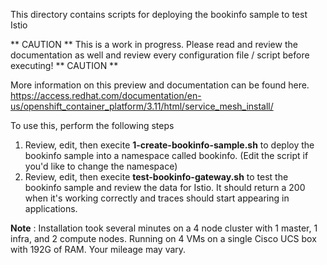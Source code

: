 This directory contains scripts for deploying the bookinfo sample to test Istio

** CAUTION ** This is a work in progress. Please read and review the documentation as well and review every configuration file / script before executing! ** CAUTION **

More information on this preview and documentation can be found here.
https://access.redhat.com/documentation/en-us/openshift_container_platform/3.11/html/service_mesh_install/

To use this, perform the following steps

1. Review, edit, then execite __1-create-bookinfo-sample.sh__ to deploy the bookinfo sample into a namespace called bookinfo. (Edit the script if you'd like to change the namespace)
2. Review, edit, then execite __test-bookinfo-gateway.sh__ to test the bookinfo sample and review the data for Istio. It should return a 200 when it's working correctly and traces should start appearing in applications.

**Note** : Installation took several minutes on a 4 node cluster with 1 master, 1 infra, and 2 compute nodes. Running on 4 VMs on a single Cisco UCS box with 192G of RAM. Your mileage may vary.
